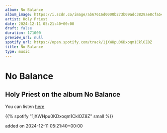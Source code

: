 ```yaml
---
album: No Balance
album_image: https://i.scdn.co/image/ab67616d0000b273b09adc3829ae8cfa544f8896
artist: Holy Priest
date: 2024-12-11 05:21:40+00:00
draft: false
duration: 171000
preview_url: null
spotify_url: https://open.spotify.com/track/1jXWHpu0KDxoqm1CklOZ8Z
title: No Balance
type: music
---
```



# No Balance

## Holy Priest on the album No Balance

You can listen [here](https://open.spotify.com/track/1jXWHpu0KDxoqm1CklOZ8Z)

{{% spotify "1jXWHpu0KDxoqm1CklOZ8Z" small %}}

added on 2024-12-11 05:21:40+00:00